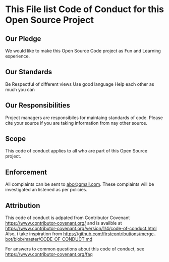 # This File list Code of Conduct for this Open Source Project

## Our Pledge
We would like to make this Open Source Code project as Fun and Learning experience.

## Our Standards
Be Respectful of different views
Use good language
Help each other as much you can

## Our Responsibilities
Project managers are responsibiles for maintaing standards of code. 
Please cite your source if you are taking information from nay other source.

## Scope
This code of conduct applies to all who are part of this Open Source project.

## Enforcement
All complaints can be sent to abc@gmail.com. These complaints will be investigated an listened as per policies.

## Attribution
This code of conduct is adpated from  Contributor Covenant https://www.contributor-covenant.org/ and is availble at https://www.contributor-covenant.org/version/1/4/code-of-conduct.html
Also, i take inspiration from https://github.com/firstcontributions/merge-bot/blob/master/CODE_OF_CONDUCT.md

For answers to common questions about this code of conduct, see https://www.contributor-covenant.org/faq
